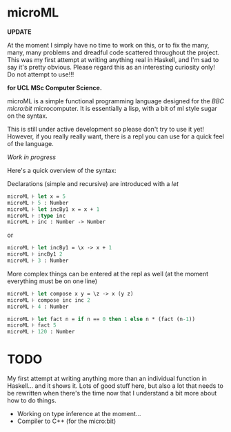 # microML

**UPDATE**

At the moment I simply have no time to work on this, or to fix the many, many, many problems and
dreadful code scattered throughout the project. This was my first attempt at writing anything real in
Haskell, and I'm sad to say it's pretty obvious. Please regard this as an interesting curiosity
only! Do not attempt to use!!!


**for UCL MSc Computer Science.**


microML is a simple functional programming language designed for the *BBC micro:bit* microcomputer. It is
essentially a lisp, with a bit of ml style sugar on the syntax.

This is still under active development so please don't try to use it yet! However, if you really really want,
there is a repl you can use for a quick feel of the language.

*Work in progress*

Here's a quick overview of the syntax:

Declarations (simple and recursive) are introduced with a _let_

```ml
microML ⊦ let x = 5
microML ⊦ 5 : Number
microML ⊦ let incBy1 x = x + 1
microML ⊦ :type inc
microML ⊦ inc : Number -> Number
```

or 

```ml
microML ⊦ let incBy1 = \x -> x + 1
microML ⊦ incBy1 2
microML ⊦ 3 : Number
```

More complex things can be entered at the repl as well (at the moment everything must be on one line)

```ml
microML ⊦ let compose x y = \z -> x (y z)
microML ⊦ compose inc inc 2
microML ⊦ 4 : Number

microML ⊦ let fact n = if n == 0 then 1 else n * (fact (n-1))
microML ⊦ fact 5
microML ⊦ 120 : Number
```

TODO
====

My first attempt at writing anything more than an individual function in Haskell... and it shows it.
Lots of good stuff here, but also a lot that needs to be rewritten when there's the time now that I
understand a bit more about how to do things.

+ Working on type inference at the moment...
+ Compiler to C++ (for the micro:bit)
